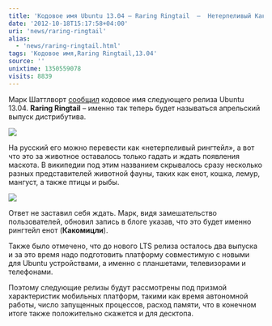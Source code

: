```yaml
---
title: 'Кодовое имя Ubuntu 13.04 – Raring Ringtail  –  Нетерпеливый Какомицли'
date: '2012-10-18T15:17:58+04:00'
uri: 'news/raring-ringtail'
alias: 
  - 'news/raring-ringtail.html'
tags: 'Кодовое имя,Raring Ringtail,13.04'
source: ''
unixtime: 1350559078
visits: 8839
---
```

Марк Шаттлворт [сообщил](http://www.markshuttleworth.com/archives/1195) кодовое имя следующего релиза Ubuntu 13.04. **Raring Ringtail** – именно так теперь будет называться апрельский выпуск дистрибутива.

[![](img/2012/10/18/15-00/3818860074.jpg)](img/2012/10/18/15-00/7997668082.jpg)

На русский его можно перевести как «нетерпеливый рингтейл», а вот что это за животное оставалось только гадать и ждать появления маскота. В википедии под этим названием скрывалось сразу несколько разных представителей животной фауны, таких как енот, кошка, лемур, мангуст, а также птицы и рыбы.

[![](img/2012/10/18/15-00/7997668082.jpg)](img/2012/10/18/15-00/7997668082.jpg)

Ответ не заставил себя ждать. Марк, видя замешательство пользователей, обновил запись в блоге указав, что это будет именно рингтейл енот (**Какомицли**).

Также было отмечено, что до нового LTS релиза осталось два выпуска и за это время надо подготовить платформу совместимую с новыми для Ubuntu устройствами, а именно с планшетами, телевизорами и телефонами.

Поэтому следующие релизы будут рассмотрены под призмой характеристик мобильных платформ, такими как время автономной работы, число запущенных процессов, расход памяти, что в конечном итоге также положительно скажется и для десктопа.
